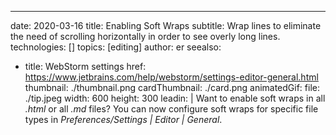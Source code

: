 ---
date: 2020-03-16
title: Enabling Soft Wraps
subtitle: Wrap lines to eliminate the need of scrolling horizontally in order to see overly long lines.
technologies: []
topics: [editing]
author: er
seealso:
- title: WebStorm settings
  href: https://www.jetbrains.com/help/webstorm/settings-editor-general.html
thumbnail: ./thumbnail.png
cardThumbnail: ./card.png
animatedGif:
  file: ./tip.jpeg
  width: 600
  height: 300
leadin: |
  Want to enable soft wraps in all *.html* or all *.md* files? You can 
  now configure soft wraps for specific file types in *Preferences/Settings | Editor | General*.
